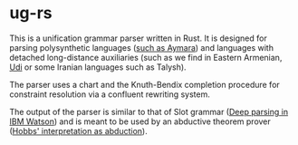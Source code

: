 # ug-rs
This is a unification grammar parser written in Rust.
It is designed for parsing polysynthetic languages ([such as Aymara](https://aclanthology.org/W13-3712.pdf))
and languages with detached long-distance auxiliaries (such as we find in Eastern Armenian, [Udi](https://www.amazon.com/Endoclitics-Origins-Morphosyntax-Alice-Harris/dp/0199246335) or some Iranian languages such as Talysh).

The parser uses a chart and the Knuth-Bendix completion procedure for constraint resolution via a confluent rewriting system.

The output of the parser is similar to that of Slot grammar ([Deep parsing in IBM Watson](https://dl.acm.org/doi/10.1147/JRD.2012.2185409)) and is meant to be used by an abductive theorem prover ([Hobbs' interpretation as abduction](https://aclanthology.org/C12-1079/)).
